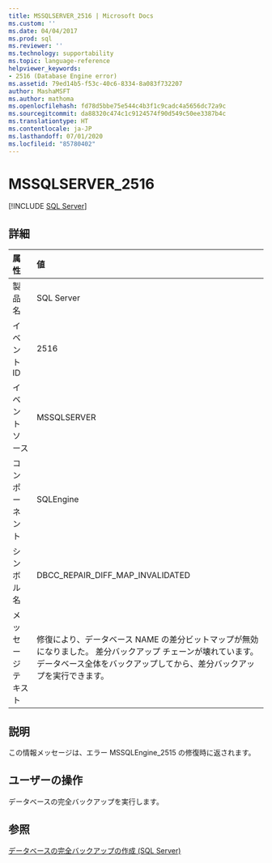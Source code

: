 ```yaml
---
title: MSSQLSERVER_2516 | Microsoft Docs
ms.custom: ''
ms.date: 04/04/2017
ms.prod: sql
ms.reviewer: ''
ms.technology: supportability
ms.topic: language-reference
helpviewer_keywords:
- 2516 (Database Engine error)
ms.assetid: 79ed14b5-f53c-40c6-8334-8a083f732207
author: MashaMSFT
ms.author: mathoma
ms.openlocfilehash: fd78d5bbe75e544c4b3f1c9cadc4a5656dc72a9c
ms.sourcegitcommit: da88320c474c1c9124574f90d549c50ee3387b4c
ms.translationtype: HT
ms.contentlocale: ja-JP
ms.lasthandoff: 07/01/2020
ms.locfileid: "85780402"
---
```

# <a name="mssqlserver_2516"></a>MSSQLSERVER_2516
 [!INCLUDE [SQL Server](../../includes/applies-to-version/sqlserver.md)]
  
## <a name="details"></a>詳細  
  
| 属性 | 値 |  
| :-------- | :---- |  
|製品名|SQL Server|  
|イベント ID|2516|  
|イベント ソース|MSSQLSERVER|  
|コンポーネント|SQLEngine|  
|シンボル名|DBCC_REPAIR_DIFF_MAP_INVALIDATED|  
|メッセージ テキスト|修復により、データベース NAME の差分ビットマップが無効になりました。 差分バックアップ チェーンが壊れています。 データベース全体をバックアップしてから、差分バックアップを実行できます。|  
  
## <a name="explanation"></a>説明  
この情報メッセージは、エラー MSSQLEngine_2515 の修復時に返されます。  
  
## <a name="user-action"></a>ユーザーの操作  
データベースの完全バックアップを実行します。  
  
## <a name="see-also"></a>参照  
[データベースの完全バックアップの作成 &#40;SQL Server&#41;](~/relational-databases/backup-restore/create-a-full-database-backup-sql-server.md)  
  
